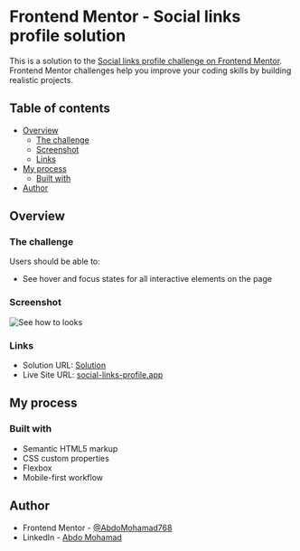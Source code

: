# Frontend Mentor - Social links profile solution

This is a solution to the [Social links profile challenge on Frontend Mentor](https://www.frontendmentor.io/challenges/social-links-profile-UG32l9m6dQ). Frontend Mentor challenges help you improve your coding skills by building realistic projects.

## Table of contents

- [Overview](#overview)
  - [The challenge](#the-challenge)
  - [Screenshot](#screenshot)
  - [Links](#links)
- [My process](#my-process)
  - [Built with](#built-with)
- [Author](#author)

## Overview

### The challenge

Users should be able to:

- See hover and focus states for all interactive elements on the page

### Screenshot

![See how to looks](./design/active-states.jpg)

### Links

- Solution URL: [Solution](https://github.com/AbdoMohamad768/Socail-Links-Profile.git)
- Live Site URL: [social-links-profile.app](https://social-links-profile-abdomohamad.netlify.app)

## My process

### Built with

- Semantic HTML5 markup
- CSS custom properties
- Flexbox
- Mobile-first workflow

## Author

- Frontend Mentor - [@AbdoMohamad768](https://www.frontendmentor.io/profile/AbdoMohamad768)
- LinkedIn - [Abdo Mohamad](www.linkedin.com/in/abdo-mohamad-020a0b237)
